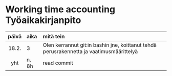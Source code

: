 # Working time accounting Työaikakirjanpito

| päivä | aika | mitä tein  |
| :----:|:-----| :-----|
| 18.2. | 3    | Olen kerrannut git:in bashin jne, koittanut tehdä perusrakennetta ja vaatimusmäärittelyä |
| yht   |  n. 8h  | read commit | 
